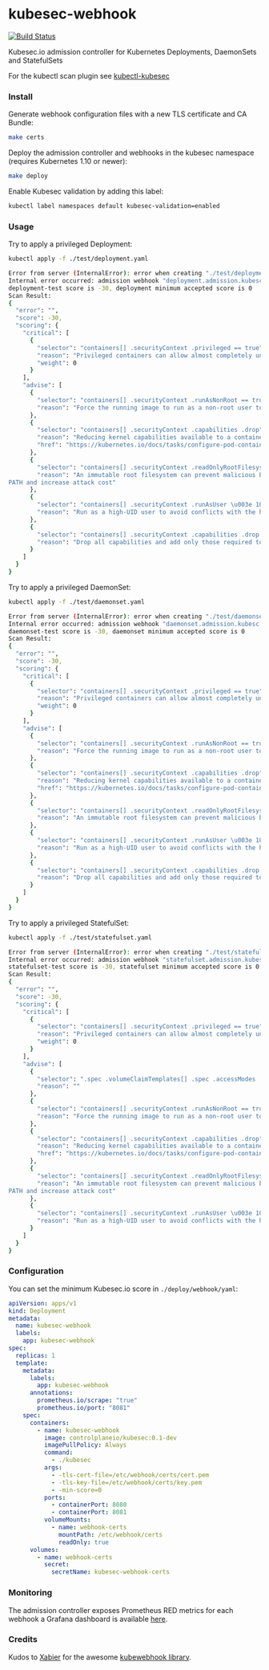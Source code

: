 # kubesec-webhook

[![Build Status](https://travis-ci.org/controlplaneio/kubesec-webhook.svg?branch=master)](https://travis-ci.org/controlplaneio/kubesec-webhook)

Kubesec.io admission controller for Kubernetes Deployments, DaemonSets and StatefulSets

For the kubectl scan plugin see [kubectl-kubesec](https://github.com/controlplaneio/kubectl-kubesec)

### Install

Generate webhook configuration files with a new TLS certificate and CA Bundle:

```bash
make certs
```

Deploy the admission controller and webhooks in the kubesec namespace (requires Kubernetes 1.10 or newer):

```bash
make deploy
``` 

Enable Kubesec validation by adding this label:

```bash
kubectl label namespaces default kubesec-validation=enabled
```

### Usage

Try to apply a privileged Deployment:

```bash
kubectl apply -f ./test/deployment.yaml

Error from server (InternalError): error when creating "./test/deployment.yaml": 
Internal error occurred: admission webhook "deployment.admission.kubesc.io" denied the request: 
deployment-test score is -30, deployment minimum accepted score is 0
Scan Result:
{
  "error": "",
  "score": -30,
  "scoring": {
    "critical": [
      {
        "selector": "containers[] .securityContext .privileged == true",
        "reason": "Privileged containers can allow almost completely unrestricted host access",
        "weight": 0
      }
    ],
    "advise": [
      {
        "selector": "containers[] .securityContext .runAsNonRoot == true",
        "reason": "Force the running image to run as a non-root user to ensure least privilege"
      },
      {
        "selector": "containers[] .securityContext .capabilities .drop",
        "reason": "Reducing kernel capabilities available to a container limits its attack surface",
        "href": "https://kubernetes.io/docs/tasks/configure-pod-container/security-context/"
      },
      {
        "selector": "containers[] .securityContext .readOnlyRootFilesystem == true",
        "reason": "An immutable root filesystem can prevent malicious binaries being added to 
PATH and increase attack cost"
      },
      {
        "selector": "containers[] .securityContext .runAsUser \u003e 10000",
        "reason": "Run as a high-UID user to avoid conflicts with the host's user table"
      },
      {
        "selector": "containers[] .securityContext .capabilities .drop | index(\"ALL\")",
        "reason": "Drop all capabilities and add only those required to reduce syscall attack surface"
      }
    ]
  }
}
```

Try to apply a privileged DaemonSet:

```bash
kubectl apply -f ./test/daemonset.yaml

Error from server (InternalError): error when creating "./test/daemonset.yaml": 
Internal error occurred: admission webhook "daemonset.admission.kubesc.io" denied the request: 
daemonset-test score is -30, daemonset minimum accepted score is 0
Scan Result:
{
  "error": "",
  "score": -30,
  "scoring": {
    "critical": [
      {
        "selector": "containers[] .securityContext .privileged == true",
        "reason": "Privileged containers can allow almost completely unrestricted host access",
        "weight": 0
      }
    ],
    "advise": [
      {
        "selector": "containers[] .securityContext .runAsNonRoot == true",
        "reason": "Force the running image to run as a non-root user to ensure least privilege"
      },
      {
        "selector": "containers[] .securityContext .capabilities .drop",
        "reason": "Reducing kernel capabilities available to a container limits its attack surface",
        "href": "https://kubernetes.io/docs/tasks/configure-pod-container/security-context/"
      },
      {
        "selector": "containers[] .securityContext .readOnlyRootFilesystem == true",
        "reason": "An immutable root filesystem can prevent malicious binaries being added to PATH and increase attack cost"
      },
      {
        "selector": "containers[] .securityContext .runAsUser \u003e 10000",
        "reason": "Run as a high-UID user to avoid conflicts with the host's user table"
      },
      {
        "selector": "containers[] .securityContext .capabilities .drop | index(\"ALL\")",
        "reason": "Drop all capabilities and add only those required to reduce syscall attack surface"
      }
    ]
  }
}
```

Try to apply a privileged StatefulSet:

```bash
kubectl apply -f ./test/statefulset.yaml

Error from server (InternalError): error when creating "./test/statefulset.yaml": 
Internal error occurred: admission webhook "statefulset.admission.kubesc.io" denied the request: 
statefulset-test score is -30, statefulset minimum accepted score is 0
Scan Result:
{
  "error": "",
  "score": -30,
  "scoring": {
    "critical": [
      {
        "selector": "containers[] .securityContext .privileged == true",
        "reason": "Privileged containers can allow almost completely unrestricted host access",
        "weight": 0
      }
    ],
    "advise": [
      {
        "selector": ".spec .volumeClaimTemplates[] .spec .accessModes | index(\"ReadWriteOnce\")",
        "reason": ""
      },
      {
        "selector": "containers[] .securityContext .runAsNonRoot == true",
        "reason": "Force the running image to run as a non-root user to ensure least privilege"
      },
      {
        "selector": "containers[] .securityContext .capabilities .drop",
        "reason": "Reducing kernel capabilities available to a container limits its attack surface",
        "href": "https://kubernetes.io/docs/tasks/configure-pod-container/security-context/"
      },
      {
        "selector": "containers[] .securityContext .readOnlyRootFilesystem == true",
        "reason": "An immutable root filesystem can prevent malicious binaries being added to 
PATH and increase attack cost"
      },
      {
        "selector": "containers[] .securityContext .runAsUser \u003e 10000",
        "reason": "Run as a high-UID user to avoid conflicts with the host's user table"
      }
    ]
  }
}
```

### Configuration

You can set the minimum Kubesec.io score in `./deploy/webhook/yaml`:

```yaml
apiVersion: apps/v1
kind: Deployment
metadata:
  name: kubesec-webhook
  labels:
    app: kubesec-webhook
spec:
  replicas: 1
  template:
    metadata:
      labels:
        app: kubesec-webhook
      annotations:
        prometheus.io/scrape: "true"
        prometheus.io/port: "8081"
    spec:
      containers:
        - name: kubesec-webhook
          image: controlplaneio/kubesec:0.1-dev
          imagePullPolicy: Always
          command:
            - ./kubesec
          args:
            - -tls-cert-file=/etc/webhook/certs/cert.pem
            - -tls-key-file=/etc/webhook/certs/key.pem
            - -min-score=0
          ports:
            - containerPort: 8080
            - containerPort: 8081
          volumeMounts:
            - name: webhook-certs
              mountPath: /etc/webhook/certs
              readOnly: true
      volumes:
        - name: webhook-certs
          secret:
            secretName: kubesec-webhook-certs
```

### Monitoring 

The admission controller exposes Prometheus RED metrics for each webhook a Grafana dashboard is available [here](https://grafana.com/dashboards/7088).

### Credits

Kudos to [Xabier](https://github.com/slok) for the awesome [kubewebhook library](https://github.com/slok/kubewebhook).  

